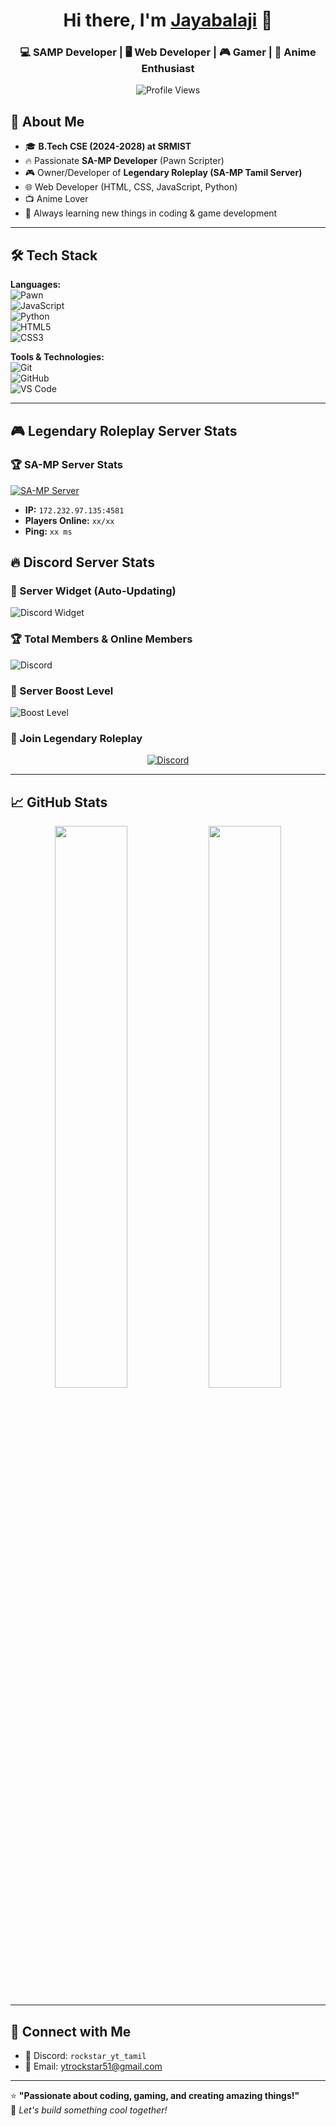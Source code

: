 <!-- Profile Header -->
<h1 align="center">Hi there, I'm <a href="https://github.com/Rockstar-Dev-Tamil">Jayabalaji</a> 👋</h1>
<h3 align="center">💻 SAMP Developer | 🖥️ Web Developer | 🎮 Gamer | 🎨 Anime Enthusiast</h3>

<p align="center">
  <img src="https://komarev.com/ghpvc/?username=Rockstar-Dev-Tamil&label=Profile+Views&color=blue&style=flat-square" alt="Profile Views" />
</p>

<!-- About Me -->
## 🚀 About Me

- 🎓 **B.Tech CSE (2024-2028) at SRMIST**  
- 🔥 Passionate **SA-MP Developer** (Pawn Scripter)  
- 🎮 Owner/Developer of **Legendary Roleplay (SA-MP Tamil Server)**  
- 🌐 Web Developer (HTML, CSS, JavaScript, Python)  
- 📺 Anime Lover  
- 🌟 Always learning new things in coding & game development  

---

## 🛠️ Tech Stack

**Languages:**  
![Pawn](https://img.shields.io/badge/-Pawn-FF5A00?style=flat-square&logo=pawn&logoColor=white)  
![JavaScript](https://img.shields.io/badge/-JavaScript-F7DF1E?style=flat-square&logo=javascript&logoColor=black)  
![Python](https://img.shields.io/badge/-Python-3776AB?style=flat-square&logo=python&logoColor=white)  
![HTML5](https://img.shields.io/badge/-HTML5-E34F26?style=flat-square&logo=html5&logoColor=white)  
![CSS3](https://img.shields.io/badge/-CSS3-1572B6?style=flat-square&logo=css3&logoColor=white)  

**Tools & Technologies:**  
![Git](https://img.shields.io/badge/-Git-F05032?style=flat-square&logo=git&logoColor=white)  
![GitHub](https://img.shields.io/badge/-GitHub-181717?style=flat-square&logo=github&logoColor=white)  
![VS Code](https://img.shields.io/badge/-VS%20Code-007ACC?style=flat-square&logo=visual-studio-code&logoColor=white)  

---

## 🎮 Legendary Roleplay Server Stats

### 🏆 SA-MP Server Stats
[![SA-MP Server](https://cache.gametracker.com/server_info/172.232.97.135:4581/banner_560x95.png)](https://www.gametracker.com/server_info/172.232.97.135:4581/)

- **IP:** `172.232.97.135:4581`
- **Players Online:** `xx/xx`
- **Ping:** `xx ms`


## 🔥 Discord Server Stats  

### 🎨 Server Widget (Auto-Updating)
![Discord Widget](https://discord.com/api/guilds/1152526462725914725/widget.png?style=banner2)

### 🏆 Total Members & Online Members  
![Discord](https://img.shields.io/discord/1152526462725914725?label=Total%20Members&logo=discord&color=7289DA)

### 💎 Server Boost Level  
![Boost Level](https://img.shields.io/badge/Boost%20Level-2-purple?logo=discord)


### 🚀 Join Legendary Roleplay 
<p align="center">
  <a href="https://discord.gg/yg885t9y">
    <img src="https://img.shields.io/badge/Join%20Our%20Discord-5865F2?style=for-the-badge&logo=discord&logoColor=white" alt="Discord">
  </a>
</p>

---

## 📈 GitHub Stats

<p align="center">
  <img width="48%" src="https://github-readme-stats.vercel.app/api?username=Rockstar-Dev-Tamil&show_icons=true&theme=tokyonight" />
  <img width="48%" src="https://github-readme-streak-stats.herokuapp.com/?user=Rockstar-Dev-Tamil&theme=tokyonight" />
</p>

---

## 🔗 Connect with Me

- 💬 Discord: `rockstar_yt_tamil`  
- 📧 Email: [ytrockstar51@gmail.com](mailto:ytrockstar51@gmail.com)  

---

⭐ **"Passionate about coding, gaming, and creating amazing things!"**  
🚀 _Let's build something cool together!_